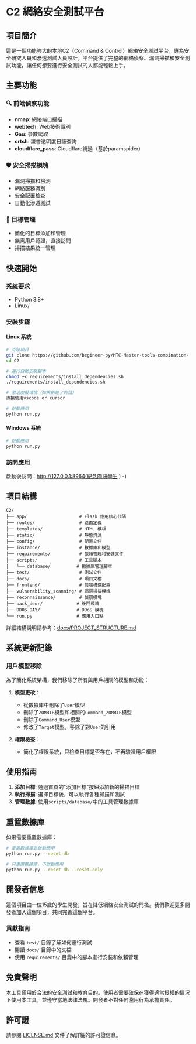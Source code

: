 # C2 網絡安全測試平台

## 項目簡介

這是一個功能強大的本地C2（Command & Control）網絡安全測試平台，專為安全研究人員和滲透測試人員設計。平台提供了完整的網絡偵察、漏洞掃描和安全測試功能，讓任何想要進行安全測試的人都能輕鬆上手。

## 主要功能

### 🔍 前端偵察功能
- **nmap**: 網絡端口掃描
- **webtech**: Web技術識別
- **Gau**: 參數爬取
- **crtsh**: 證書透明度日誌查詢
- **cloudflare_pass**: Cloudflare繞過（基於paramspider）

### 🛡️ 安全掃描模塊
- 漏洞掃描和檢測
- 網絡服務識別
- 安全配置檢查
- 自動化滲透測試

### 🎯 目標管理
- 簡化的目標添加和管理
- 無需用戶認證，直接訪問
- 掃描結果統一管理

## 快速開始

### 系統要求
- Python 3.8+
- Linux/
### 安裝步驟

#### Linux 系統
```bash
# 克隆項目
git clone https://github.com/begineer-py/MTC-Master-tools-combination-
cd C2

# 運行自動安裝腳本
chmod +x requirements/install_dependencies.sh
./requirements/install_dependencies.sh

# 激活虛擬環境（如果創建了的話）
直接使用vscode or cursor

# 啟動應用
python run.py
```

#### Windows 系統
```bash
# 啟動應用
python run.py
```

### 訪問應用
啟動後訪問：http://127.0.0.1:8964(紀念肉餅學生
)
-)
## 項目結構

```
C2/
├── app/                    # Flask 應用核心代碼
├── routes/                 # 路由定義
├── templates/              # HTML 模板
├── static/                 # 靜態資源
├── config/                 # 配置文件
├── instance/               # 數據庫和模型
├── requirements/           # 依賴管理和安裝文件
├── scripts/                # 工具腳本
│   └── database/          # 數據庫管理腳本
├── test/                   # 測試文件
├── docs/                   # 項目文檔
├── frontend/               # 前端構建配置
├── vulnerability_scanning/ # 漏洞掃描模塊
├── reconnaissance/         # 偵察模塊
├── back_door/             # 後門模塊
├── DDOS_DAY/              # DDoS 模塊
└── run.py                 # 應用入口點
```

詳細結構說明請參考：[docs/PROJECT_STRUCTURE.md](docs/PROJECT_STRUCTURE.md)

## 系統更新記錄

### 用戶模型移除
為了簡化系統架構，我們移除了所有與用戶相關的模型和功能：

1. **模型更改**：
   - 從數據庫中刪除了`User`模型
   - 刪除了`ZOMBIE`模型和相關的`Command_ZOMBIE`模型
   - 刪除了`Command_User`模型
   - 修改了`Target`模型，移除了對`User`的引用


3. **權限檢查**：
   - 簡化了權限系統，只檢查目標是否存在，不再驗證用戶權限

## 使用指南

1. **添加目標**: 通過首頁的"添加目標"按鈕添加新的掃描目標
2. **執行掃描**: 選擇目標後，可以執行各種掃描和測試
3. **管理數據**: 使用`scripts/database/`中的工具管理數據庫

## 重置數據庫

如果需要重置數據庫：

```bash
# 重置數據庫並啟動應用
python run.py --reset-db

# 只重置數據庫，不啟動應用
python run.py --reset-db --reset-only
```

## 開發者信息

這個項目由一位15歲的學生開發，旨在降低網絡安全測試的門檻。我們歡迎更多開發者加入這個項目，共同完善這個平台。

### 貢獻指南
- 查看 `test/` 目錄了解如何運行測試
- 閱讀 `docs/` 目錄中的文檔
- 使用 `requirements/` 目錄中的腳本進行安裝和依賴管理

## 免責聲明

本工具僅用於合法的安全測試和教育目的。使用者需要確保在獲得適當授權的情況下使用本工具，並遵守當地法律法規。開發者不對任何濫用行為承擔責任。

## 許可證

請參閱 [LICENSE.md](LICENSE.md) 文件了解詳細的許可證信息。
